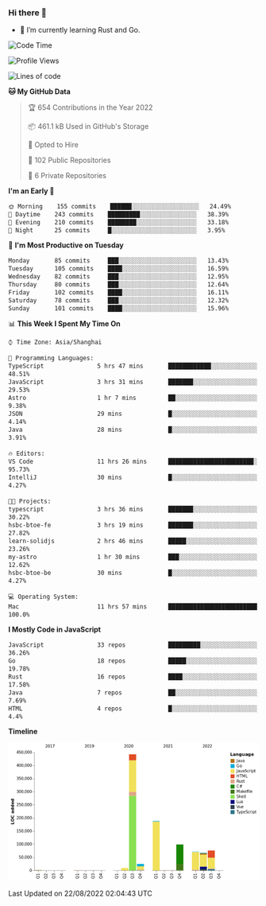 ### Hi there 👋

- 🌱 I’m currently learning Rust and Go.

<!--START_SECTION:waka-->
![Code Time](http://img.shields.io/badge/Code%20Time-680%20hrs%2022%20mins-blue)

![Profile Views](http://img.shields.io/badge/Profile%20Views-0-blue)

![Lines of code](https://img.shields.io/badge/From%20Hello%20World%20I%27ve%20Written-979%20Thousand%20lines%20of%20code-blue)

**🐱 My GitHub Data** 

> 🏆 654 Contributions in the Year 2022
 > 
> 📦 461.1 kB Used in GitHub's Storage 
 > 
> 💼 Opted to Hire
 > 
> 📜 102 Public Repositories 
 > 
> 🔑 6 Private Repositories  
 > 
**I'm an Early 🐤** 

```text
🌞 Morning    155 commits    ██████░░░░░░░░░░░░░░░░░░░   24.49% 
🌆 Daytime    243 commits    █████████░░░░░░░░░░░░░░░░   38.39% 
🌃 Evening    210 commits    ████████░░░░░░░░░░░░░░░░░   33.18% 
🌙 Night      25 commits     █░░░░░░░░░░░░░░░░░░░░░░░░   3.95%

```
📅 **I'm Most Productive on Tuesday** 

```text
Monday       85 commits     ███░░░░░░░░░░░░░░░░░░░░░░   13.43% 
Tuesday      105 commits    ████░░░░░░░░░░░░░░░░░░░░░   16.59% 
Wednesday    82 commits     ███░░░░░░░░░░░░░░░░░░░░░░   12.95% 
Thursday     80 commits     ███░░░░░░░░░░░░░░░░░░░░░░   12.64% 
Friday       102 commits    ████░░░░░░░░░░░░░░░░░░░░░   16.11% 
Saturday     78 commits     ███░░░░░░░░░░░░░░░░░░░░░░   12.32% 
Sunday       101 commits    ████░░░░░░░░░░░░░░░░░░░░░   15.96%

```


📊 **This Week I Spent My Time On** 

```text
⌚︎ Time Zone: Asia/Shanghai

💬 Programming Languages: 
TypeScript               5 hrs 47 mins       ████████████░░░░░░░░░░░░░   48.51% 
JavaScript               3 hrs 31 mins       ███████░░░░░░░░░░░░░░░░░░   29.53% 
Astro                    1 hr 7 mins         ██░░░░░░░░░░░░░░░░░░░░░░░   9.38% 
JSON                     29 mins             █░░░░░░░░░░░░░░░░░░░░░░░░   4.14% 
Java                     28 mins             █░░░░░░░░░░░░░░░░░░░░░░░░   3.91%

🔥 Editors: 
VS Code                  11 hrs 26 mins      ████████████████████████░   95.73% 
IntelliJ                 30 mins             █░░░░░░░░░░░░░░░░░░░░░░░░   4.27%

🐱‍💻 Projects: 
typescript               3 hrs 36 mins       ███████░░░░░░░░░░░░░░░░░░   30.22% 
hsbc-btoe-fe             3 hrs 19 mins       ███████░░░░░░░░░░░░░░░░░░   27.82% 
learn-solidjs            2 hrs 46 mins       █████░░░░░░░░░░░░░░░░░░░░   23.26% 
my-astro                 1 hr 30 mins        ███░░░░░░░░░░░░░░░░░░░░░░   12.62% 
hsbc-btoe-be             30 mins             █░░░░░░░░░░░░░░░░░░░░░░░░   4.27%

💻 Operating System: 
Mac                      11 hrs 57 mins      █████████████████████████   100.0%

```

**I Mostly Code in JavaScript** 

```text
JavaScript               33 repos            █████████░░░░░░░░░░░░░░░░   36.26% 
Go                       18 repos            █████░░░░░░░░░░░░░░░░░░░░   19.78% 
Rust                     16 repos            ████░░░░░░░░░░░░░░░░░░░░░   17.58% 
Java                     7 repos             ██░░░░░░░░░░░░░░░░░░░░░░░   7.69% 
HTML                     4 repos             █░░░░░░░░░░░░░░░░░░░░░░░░   4.4%

```


**Timeline**

![Chart not found](https://raw.githubusercontent.com/elton/elton/main/charts/bar_graph.png) 


 Last Updated on 22/08/2022 02:04:43 UTC
<!--END_SECTION:waka-->

<!--
**elton/elton** is a ✨ _special_ ✨ repository because its `README.md` (this file) appears on your GitHub profile.

Here are some ideas to get you started:

- 🔭 I’m currently working on ...
- 🌱 I’m currently learning ...
- 👯 I’m looking to collaborate on ...
- 🤔 I’m looking for help with ...
- 💬 Ask me about ...
- 📫 How to reach me: ...
- 😄 Pronouns: ...
- ⚡ Fun fact: ...
-->
